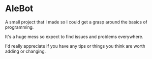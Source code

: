 # AleBot

A small project that I made so I could get a grasp around the basics of programming.

It's a huge mess so expect to find issues and problems everywhere.

I'd really appreciate if you have any tips or things you think are worth adding or changing.
